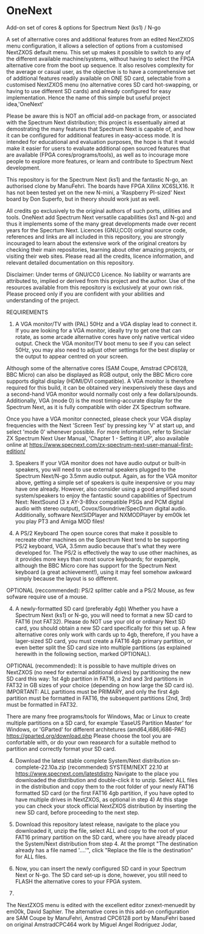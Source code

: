 # OneNext
 Add-on set of cores & options for Spectrum Next (ks1) / N-go

A set of alternative cores and additional features from an edited NextZXOS menu configuration, it allows a selection of options from a customised NextZXOS default menu. This set up makes it possible to switch to any of the different available machine/systems, without having to select the FPGA alternative core from the boot up sequence. It also resolves complexity for the average or casual user, as the objective is to have a comprehensive set of additional features readily available on ONE SD card, selectable from a customised NextZXOS menu (no alternative cores SD card hot-swapping, or having to use different SD cards) and already configured for easy implementation. Hence the name of this simple but useful project idea,'OneNext'

Please be aware this is NOT an official add-on package from, or associated with the Spectrum Next distribution; this project is essentually aimed at demostrating the many features that Spectrum Next is capable of, and how it can be configured for additional features in easy-access mode. It is intended for educational and evaluation purposes, the hope is that it would make it easier for users to evaluate additional open sourced features that are available (FPGA cores/programs/tools), as well as to incourage more people to explore more features, or learn and contribute to Spectrum Next development.

This repository is for the Spectrum Next (ks1) and the fantastic N-go, an authorised clone by ManuFehri. The boards have FPGA Xilinx XC6SLX16. It has not been tested yet on the new N-mini, a 'Raspberry PI-sized' Next board by Don Superfo, but in theory should work just as well. 

All credits go exclusively to the original authors of such ports, utilities and tools. OneNext add Spectrum Next versatile capabilities (ks1 and N-go) and thus it implements some of the many great developments made over recent years for the Specrtum Next. Licences (GNU,CC0) original source code, references and links are all included in this repository, you are strongly incouraged to learn about the extensive work of the original creators by checking their main repositories, learning about other amazing projects, or visiting their web sites. Please read all the credits, licence information, and relevant detailed documentation on this repository.

Disclaimer: Under terms of GNU/CC0 Licence. No liability or warrants are attributed to, implied or derived from   this project and the author. Use of the resources available from this repository is exclusively at your own risk. Please proceed only if you are confident with your abilities and understanding of the project.

REQUIREMENTS

1) A VGA monitor/TV with (PAL) 50Hz and a VGA display lead to connect it.
If you are looking for a VGA monitor, ideally try to get one that can rotate, as some arcade alternative cores have only native vertical video output.
Check the VGA monitor/TV boot menu to see if you can select 50Hz, you may also need to adjust other settings for the best display or the output to appear centred on your screen.

Although some of the alternative cores (SAM Coupe, Amstrad CPC6128, BBC Micro) can also be displayed as RGB output, only the BBC Micro core supports digital display (HDMI/DVI compatible). A VGA monitor is therefore required for this build, it can be obtained very inexpensively these days and a second-hand VGA monitor would normally cost only a few dollars/pounds. Additionally, VGA (mode 0) is the most timing-accurate display for the Spectrum Next, as it is fully compatible with older ZX Spectrum software. 

Once you have a VGA monitor connected, please check your VGA display frequencies with the Next 'Screen Test' by pressing key 'V' at start up, and select 'mode 0' whenever possible. For more information, refer to Sinclair ZX Spectrum Next User Manual, 'Chapter 1 - Setting it UP', also available online at https://www.specnext.com/zx-spectrum-next-user-manual-first-edition/

3) Speakers 
If your VGA monitor does not have audio output or built-in speakers, you will need to use external speakers plugged to the Spectrum Next/N-go 3.5mm audio output. Again, as for the VGA monitor above, getting a simple set of speakers is quite inexpensive or you may have one already. However, also consider using a good amplified sound system/speakers to enjoy the fantastic sound capabilities of Spectrum Next: NextSound (3 x AY-3-89xx compatible PSGs and PCM digital audio with stereo output), Covox/Soundrive/SpecDrum digital audio. Additionally, software NextSIDPlayer and NXMODPlayer by em00k let you play PT3 and Amiga MOD files!

2) A PS/2 Keyboard
The open source cores that make it possible to recreate other machines on the Spectrum Next tend to be supporting PS/2 keyboard, VGA, 3.5mm audio because that's what they were developed for. The PS/2 is effectively the way to use other machines, as it provides more keys than most source keyboards; for expample, although the BBC Micro core has support for the Spectrum Next keyboard (a great achievement!), using it may feel somehow awkward simply because the layout is so different.

OPTIONAL (reccommended): PS/2 splitter cable and a PS/2 Mouse, as few sofware require use of a mouse. 

4) A newly-formatted SD card (preferably 4gb)
Whether you have a Spectrum Next (ks1) or N-go, you will need to format a new SD card to FAT16 (not FAT32).
Please do NOT use your old or ordinary Next SD card, you should obtain a new SD card specifically for this set up. A few alternative cores only work with cards up to 4gb, therefore, if you have a lager-sized SD card, you must create a FAT16 4gb primary partition, or even better split the SD card size into multiple partitions (as explained herewith in the following section, marked OPTIONAL). 

OPTIONAL (recommended): It is possible to have multiple drives on NextZXOS (no need for external additional drives) by partitioning the new SD card this way: 1st 4gb partition in FAT16, a 2nd and 3rd partitions in FAT32 in GB sizes of your choice (depending on how large the SD card is). 
IMPORTANT: ALL partitions must be PRIMARY, and only the first 4gb partition must be formatted in FAT16, the subsequent partitions (2nd, 3rd) must be formatted in FAT32.

There are many free programs/tools for Windows, Mac or Linux to create multiple partitions on a SD card, for example 'EaseUS Partition Master' for Windows, or 'GParted' for different architetures (amd64,i686,i686-PAE) https://gparted.org/download.php Please choose the tool you are confortable with, or do your own reasearch for a suitable method to partition and correctly format your SD card. 
 
4) Download the latest stable complete System/Next distribution sn-complete-22.10a.zip (recommended) SYSTEM/NEXT 22.10 at https://www.specnext.com/latestdistro 
Navigate to the place you downloaded the distribution and double-click it to unzip. Select ALL files in the distribution and copy them to the root folder of your newly FAT16 formatted SD card (or the first FAT16 4gb partition, if you have opted to have multiple drives in NextZXOS, as optional in step 4)
At this stage you can check your stock official NextZXOS distribution by inserting the new SD card, before proceeding to the next step.

5) Download this repository latest release, navigate to the place you downloaded it, unzip the file, select ALL and copy to the root of your FAT16 primary partition on the SD card, where you have already placed the System/Next distribution from step 4. At the prompt "The destination already has a file named '....'", click "Replace the file is the destination" for ALL files.

6) Now, you can insert the newly configured SD card in your Spectrum Next or N-go. The SD card set-up is done, however, you still need to FLASH the alternative cores to your FPGA system.

8) 

The NextZXOS menu is edited with the excellent editor zxnext-menuedit by em00k, David Saphier. The alternative cores in this add-on configuration are SAM Coupe by ManuFehri, Amstrad CPC6128 port by ManuFehri based on original AmstradCPC464 work by Miguel Angel Rodriguez Jodar, 
